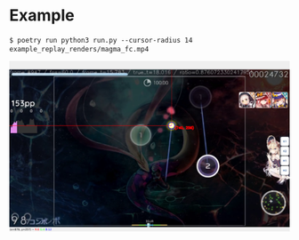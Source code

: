 
# Example
```console
$ poetry run python3 run.py --cursor-radius 14 example_replay_renders/magma_fc.mp4
```

![example.png](./example.png)

